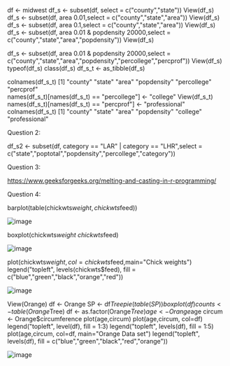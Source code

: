 df <- midwest
df_s <- subset(df, select = c("county","state"))
View(df_s)
df_s <- subset(df, area 0.01,select = c("county","state","area"))
View(df_s)
df_s <- subset(df, area 0.1,select = c("county","state","area"))
View(df_s)
df_s <- subset(df, area 0.01 & popdensity 20000,select = c("county","state","area","popdensity"))
View(df_s)

df_s <- subset(df, area 0.01 & popdensity 20000,select = c("county","state","area","popdensity","percollege","percprof"))
View(df_s)
typeof(df_s)
class(df_s)
df_s_t <- as_tibble(df_s)

colnames(df_s_t)
[1] "county"     "state"      "area"       "popdensity" "percollege" "percprof"  
names(df_s_t)[names(df_s_t) == "percollege"] <- "college"
View(df_s_t)
names(df_s_t)[names(df_s_t) == "percprof"] <- "professional"
colnames(df_s_t)
[1] "county"       "state"        "area"         "popdensity"   "college"      "professional"

Question 2:

df_s2 <- subset(df, category == "LAR" | category == "LHR",select = c("state","poptotal","popdensity","percollege","category"))

Question 3:

https://www.geeksforgeeks.org/melting-and-casting-in-r-programming/

Question 4:

barplot(table(chickwts$weight,chickwts$feed))

![image](https://user-images.githubusercontent.com/29664888/169015982-2d39c622-745e-49a6-a7d8-8014e9048404.png)

boxplot(chickwts$weight ~ chickwts$feed)

![image](https://user-images.githubusercontent.com/29664888/169015932-fdb521e5-e556-4f36-9af5-410d88c083ae.png)


plot(chickwts$weight,col=chickwts$feed,main="Chick weights")
legend("topleft", levels(chickwts$feed), fill = c("blue","green","black","orange","red"))

![image](https://user-images.githubusercontent.com/29664888/169015792-5d2883cb-0c96-46de-bdec-64984c8c6d34.png)


View(Orange)
df <- Orange
SP <- df$Tree
pie(table(SP))
boxplot(df)
counts <- table(Orange$Tree)
df <- as.factor(Orange$Tree)
age <- Orange$age
circum <- Orange$circumference
plot(age,circum)
plot(age,circum, col=df)
legend("topleft", level(df), fill = 1:3)
legend("topleft", levels(df), fill = 1:5)
plot(age,circum, col=df, main="Orange Data set")
legend("topleft", levels(df), fill = c("blue","green","black","red","orange"))

![image](https://user-images.githubusercontent.com/29664888/169016026-1fc53f2e-0dc7-461d-9b47-ab100f2ab7a0.png)

